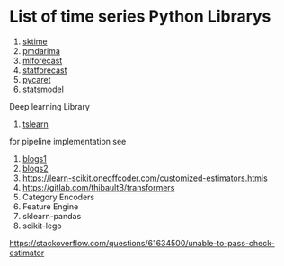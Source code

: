 # List of time series Python Librarys

1. [sktime](https://github.com/sktime/sktime)
2. [pmdarima](https://github.com/alkaline-ml/pmdarima)
3. [mlforecast](https://github.com/Nixtla/mlforecast)
4. [statforecast](https://github.com/Nixtla/statsforecast)
5. [pycaret](https://github.com/pycaret/pycaret)
6. [statsmodel](https://github.com/statsmodels/statsmodels)

Deep learning Library

1. [tslearn](https://github.com/tslearn-team/tslearn)


for pipeline implementation see

1. [blogs1](https://ploomber.io/blog/sklearn-custom/)
2. [blogs2](https://www.andrewvillazon.com/custom-scikit-learn-transformers/)
3. https://learn-scikit.oneoffcoder.com/customized-estimators.htmls
4. https://gitlab.com/thibaultB/transformers
3. Category Encoders 
4. Feature Engine 
5. sklearn-pandas 
6. scikit-lego

https://stackoverflow.com/questions/61634500/unable-to-pass-check-estimator